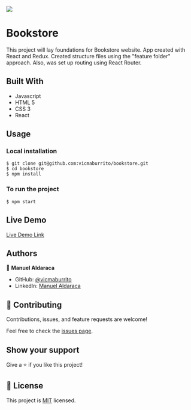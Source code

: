![](https://img.shields.io/badge/Microverse-blueviolet)
# Bookstore

This project will lay foundations for Bookstore website. App created with React and Redux. Created structure files using the "feature folder" approach. Also, was set up routing using React Router.

## Built With

- Javascript
- HTML 5
- CSS 3
- React

## Usage
### Local installation
```console
$ git clone git@github.com:vicmaburrito/bookstore.git
$ cd bookstore
$ npm install 
```

### To run the project
```console
$ npm start 
```

## Live Demo

[Live Demo Link](#)

## Authors

👤 **Manuel Aldaraca**

- GitHub: [@vicmaburrito](https://github.com/vicmaburrito)
- LinkedIn: [Manuel Aldaraca](https://www.linkedin.com/in/manuel-aldaraca)

## 🤝 Contributing

Contributions, issues, and feature requests are welcome!

Feel free to check the [issues page](https://github.com/vicmaburrito/bookstore/issues/new).

## Show your support

Give a ⭐️ if you like this project!

## 📝 License

This project is [MIT](./LICENSE) licensed.